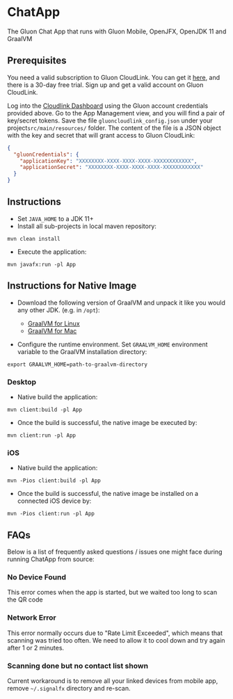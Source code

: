 ChatApp
====

The Gluon Chat App that runs with Gluon Mobile, OpenJFX, OpenJDK 11 and GraalVM

Prerequisites
-------------

You need a valid subscription to Gluon CloudLink. You can get it [here](http://gluonhq.com/products/cloudlink/buy/), and 
there is a 30-day free trial. Sign up and get a valid account on Gluon CloudLink.

Log into the [Cloudlink Dashboard](https://gluon.io) using the Gluon account credentials provided above.
Go to the App Management view, and you will find a pair of key/secret tokens.
Save the file `gluoncloudlink_config.json` under your project`src/main/resources/` folder.
The content of the file is a JSON object with the key and secret that will grant access to Gluon CloudLink:

```json
{
  "gluonCredentials": {
    "applicationKey": "XXXXXXXX-XXXX-XXXX-XXXX-XXXXXXXXXXXX",
    "applicationSecret": "XXXXXXXX-XXXX-XXXX-XXXX-XXXXXXXXXXXX"
  }
}
```

Instructions
------------

* Set `JAVA_HOME` to a JDK 11+
* Install all sub-projects in local maven repository:
```
mvn clean install
```
* Execute the application:
```
mvn javafx:run -pl App
```

Instructions for Native Image
------------

* Download the following version of GraalVM and unpack it like you would any other JDK. (e.g. in `/opt`):

  * [GraalVM for Linux](https://download2.gluonhq.com/substrate/graalvm/graalvm-svm-linux-20.1.0-ea+25.zip)
  * [GraalVM for Mac](https://download2.gluonhq.com/substrate/graalvm/graalvm-svm-darwin-20.1.0-ea+25.zip)

* Configure the runtime environment. Set `GRAALVM_HOME` environment variable to the GraalVM installation directory:
```
export GRAALVM_HOME=path-to-graalvm-directory
```

### Desktop

* Native build the application:
```
mvn client:build -pl App
```
* Once the build is successful, the native image be executed by:
```
mvn client:run -pl App
```

### iOS

* Native build the application:
```
mvn -Pios client:build -pl App
```
* Once the build is successful, the native image be installed on a connected iOS device by:
```
mvn -Pios client:run -pl App
```

## FAQs

Below is a list of frequently asked questions / issues one might face during running ChatApp from source:

### No Device Found

This error comes when the app is started, but we waited too long to scan the QR code

### Network Error

This error normally occurs due to "Rate Limit Exceeded", which means that scanning was tried too often.
We need to allow it to cool down and try again after 1 or 2 minutes.

### Scanning done but no contact list shown

Current workaround is to remove all your linked devices from mobile app, remove `~/.signalfx` directory and re-scan.